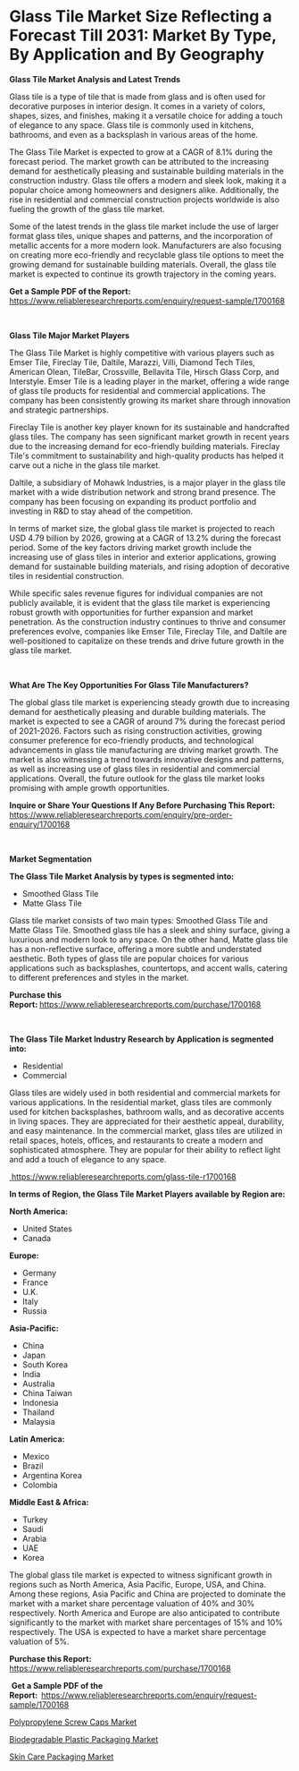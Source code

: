 <p><h1>Glass Tile Market Size Reflecting a Forecast Till 2031: Market By Type, By Application and By Geography</h1></p><p><strong>Glass Tile Market Analysis and Latest Trends</strong></p>
<p><p>Glass tile is a type of tile that is made from glass and is often used for decorative purposes in interior design. It comes in a variety of colors, shapes, sizes, and finishes, making it a versatile choice for adding a touch of elegance to any space. Glass tile is commonly used in kitchens, bathrooms, and even as a backsplash in various areas of the home.</p><p>The Glass Tile Market is expected to grow at a CAGR of 8.1% during the forecast period. The market growth can be attributed to the increasing demand for aesthetically pleasing and sustainable building materials in the construction industry. Glass tile offers a modern and sleek look, making it a popular choice among homeowners and designers alike. Additionally, the rise in residential and commercial construction projects worldwide is also fueling the growth of the glass tile market.</p><p>Some of the latest trends in the glass tile market include the use of larger format glass tiles, unique shapes and patterns, and the incorporation of metallic accents for a more modern look. Manufacturers are also focusing on creating more eco-friendly and recyclable glass tile options to meet the growing demand for sustainable building materials. Overall, the glass tile market is expected to continue its growth trajectory in the coming years.</p></p>
<p><strong>Get a Sample PDF of the Report:&nbsp;</strong> <a href="https://www.reliableresearchreports.com/enquiry/request-sample/1700168">https://www.reliableresearchreports.com/enquiry/request-sample/1700168</a></p>
<p>&nbsp;</p>
<p><strong>Glass Tile Major Market Players</strong></p>
<p><p>The Glass Tile Market is highly competitive with various players such as Emser Tile, Fireclay Tile, Daltile, Marazzi, Villi, Diamond Tech Tiles, American Olean, TileBar, Crossville, Bellavita Tile, Hirsch Glass Corp, and Interstyle. Emser Tile is a leading player in the market, offering a wide range of glass tile products for residential and commercial applications. The company has been consistently growing its market share through innovation and strategic partnerships.</p><p>Fireclay Tile is another key player known for its sustainable and handcrafted glass tiles. The company has seen significant market growth in recent years due to the increasing demand for eco-friendly building materials. Fireclay Tile's commitment to sustainability and high-quality products has helped it carve out a niche in the glass tile market.</p><p>Daltile, a subsidiary of Mohawk Industries, is a major player in the glass tile market with a wide distribution network and strong brand presence. The company has been focusing on expanding its product portfolio and investing in R&D to stay ahead of the competition.</p><p>In terms of market size, the global glass tile market is projected to reach USD 4.79 billion by 2026, growing at a CAGR of 13.2% during the forecast period. Some of the key factors driving market growth include the increasing use of glass tiles in interior and exterior applications, growing demand for sustainable building materials, and rising adoption of decorative tiles in residential construction.</p><p>While specific sales revenue figures for individual companies are not publicly available, it is evident that the glass tile market is experiencing robust growth with opportunities for further expansion and market penetration. As the construction industry continues to thrive and consumer preferences evolve, companies like Emser Tile, Fireclay Tile, and Daltile are well-positioned to capitalize on these trends and drive future growth in the glass tile market.</p></p>
<p>&nbsp;</p>
<p><strong>What Are The Key Opportunities For Glass Tile Manufacturers?</strong></p>
<p><p>The global glass tile market is experiencing steady growth due to increasing demand for aesthetically pleasing and durable building materials. The market is expected to see a CAGR of around 7% during the forecast period of 2021-2026. Factors such as rising construction activities, growing consumer preference for eco-friendly products, and technological advancements in glass tile manufacturing are driving market growth. The market is also witnessing a trend towards innovative designs and patterns, as well as increasing use of glass tiles in residential and commercial applications. Overall, the future outlook for the glass tile market looks promising with ample growth opportunities.</p></p>
<p><strong>Inquire or Share Your Questions If Any Before Purchasing This Report:</strong> <a href="https://www.reliableresearchreports.com/enquiry/pre-order-enquiry/1700168">https://www.reliableresearchreports.com/enquiry/pre-order-enquiry/1700168</a></p>
<p>&nbsp;</p>
<p><strong>Market Segmentation</strong></p>
<p><strong>The Glass Tile Market Analysis by types is segmented into:</strong></p>
<p><ul><li>Smoothed Glass Tile</li><li>Matte Glass Tile</li></ul></p>
<p><p>Glass tile market consists of two main types: Smoothed Glass Tile and Matte Glass Tile. Smoothed glass tile has a sleek and shiny surface, giving a luxurious and modern look to any space. On the other hand, Matte glass tile has a non-reflective surface, offering a more subtle and understated aesthetic. Both types of glass tile are popular choices for various applications such as backsplashes, countertops, and accent walls, catering to different preferences and styles in the market.</p></p>
<p><strong>Purchase this Report:&nbsp;</strong><a href="https://www.reliableresearchreports.com/purchase/1700168">https://www.reliableresearchreports.com/purchase/1700168</a></p>
<p>&nbsp;</p>
<p><strong>The Glass Tile Market Industry Research by Application is segmented into:</strong></p>
<p><ul><li>Residential</li><li>Commercial</li></ul></p>
<p><p>Glass tiles are widely used in both residential and commercial markets for various applications. In the residential market, glass tiles are commonly used for kitchen backsplashes, bathroom walls, and as decorative accents in living spaces. They are appreciated for their aesthetic appeal, durability, and easy maintenance. In the commercial market, glass tiles are utilized in retail spaces, hotels, offices, and restaurants to create a modern and sophisticated atmosphere. They are popular for their ability to reflect light and add a touch of elegance to any space.</p></p>
<p><a href="https://www.reliableresearchreports.com/glass-tile-r1700168">&nbsp;https://www.reliableresearchreports.com/glass-tile-r1700168</a></p>
<p><strong>In terms of Region, the Glass Tile Market Players available by Region are:</strong></p>
<p>
    <p> <strong> North America: </strong>
        <ul>
            <li>United States</li>
            <li>Canada</li>
        </ul>
        </p> 
    <p> <strong> Europe: </strong>
        <ul>
            <li>Germany</li>
            <li>France</li>
            <li>U.K.</li>
            <li>Italy</li>
            <li>Russia</li>
        </ul>
        </p> 
    <p> <strong> Asia-Pacific: </strong>
        <ul>
            <li>China</li>
            <li>Japan</li>
            <li>South Korea</li>
            <li>India</li>
            <li>Australia</li>
            <li>China Taiwan</li>
            <li>Indonesia</li>
            <li>Thailand</li>
            <li>Malaysia</li>
        </ul>
        </p> 
    <p> <strong> Latin America: </strong>
        <ul>
            <li>Mexico</li>
            <li>Brazil</li>
            <li>Argentina Korea</li>
            <li>Colombia</li>
        </ul>
        </p> 
    <p> <strong> Middle East & Africa: </strong>
        <ul>
            <li>Turkey</li>
            <li>Saudi</li>
            <li>Arabia</li>
            <li>UAE</li>
            <li>Korea</li>
        </ul>
    </p>
    </p>
<p><p>The global glass tile market is expected to witness significant growth in regions such as North America, Asia Pacific, Europe, USA, and China. Among these regions, Asia Pacific and China are projected to dominate the market with a market share percentage valuation of 40% and 30% respectively. North America and Europe are also anticipated to contribute significantly to the market with market share percentages of 15% and 10% respectively. The USA is expected to have a market share percentage valuation of 5%.</p></p>
<p><strong>Purchase this Report: </strong><a href="https://www.reliableresearchreports.com/purchase/1700168">https://www.reliableresearchreports.com/purchase/1700168</a></p>
<p>&nbsp;<strong>Get a Sample PDF of the Report:&nbsp;&nbsp;</strong><a href="https://www.reliableresearchreports.com/enquiry/request-sample/1700168">https://www.reliableresearchreports.com/enquiry/request-sample/1700168</a></p>
<p><strong></strong></p>
<p><p><a href="https://github.com/janetchuadff364/Market-Research-Report-List-1/blob/main/polypropylene-screw-caps-market.md">Polypropylene Screw Caps Market</a></p><p><a href="https://issuu.com/reportprime-2/docs/biodegradable-plastic-packaging-market-size-2030.p">Biodegradable Plastic Packaging Market</a></p><p><a href="https://github.com/btwcqfvq34/Market-Research-Report-List-1/blob/main/skin-care-packaging-market.md">Skin Care Packaging Market</a></p></p>